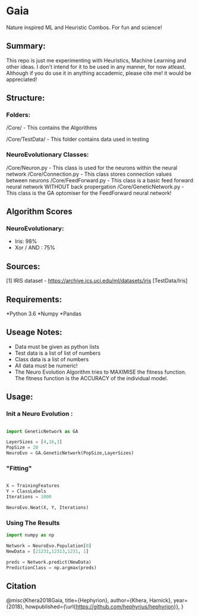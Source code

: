 # Gaia 

Nature inspired ML and Heuristic Combos. For fun and science!

## Summary:

This repo is just me experimenting with Heuristics, Machine Learning and other ideas. 
I don't intend for it to be used in any manner, for now atleast.
Although if you do use it in anything accademic, please cite me! it would be appreciated!

## Structure:

### Folders:

/Core/ - This contains the Algorithms

/Core/TestData/ - This folder contains data used in testing

### NeuroEvolutionary Classes:

/Core/Neuron.py - This class is used for the neurons within the neural network
/Core/Connection.py - This class stores connection values between neurons
/Core/FeedForward.py - This class is a basic feed forward neural network WITHOUT back propergation
/Core/GeneticNetwork.py - This class is the GA optomiser for the FeedForward neural network!

## Algorithm Scores

### NeuroEvolutionary:
* Iris: 98% 
* Xor / AND : 75%

## Sources: 
[1] IRIS dataset - https://archive.ics.uci.edu/ml/datasets/iris [TestData/Iris]

## Requirements:

*Python 3.6
*Numpy
*Pandas

## Useage Notes:

* Data must be given as python lists
* Test data is a list of list of numbers
* Class data is a list of numbers
* All data must be numeric!
* The Neuro Evolution Algorithm tries to MAXIMISE the fitness function. The fitness function is the ACCURACY of the individual model.

## Usage:

### Init a Neuro Evolution :

```python

import GeneticNetwork as GA

LayerSizes = [4,16,3]
PopSize = 20
NeuroEvo = GA.GeneticNetwork(PopSize,LayerSizes)

```

### "Fitting"


```python

X = TrainingFeatures
Y = ClassLabels
Iterations = 1000

NeuroEvo.Neat(X, Y, Iterations)

```

### Using The Results

```python
import numpy as np

Network = NeuroEvo.Population[0]
NewData = [21231,12313,1231, 1]

preds = Network.predict(NewData)
PredictionClass = np.argmax(preds)

```

## Citation

@misc{Khera2018Gaia,
  title={Hephyrion},
  author={Khera, Harnick},
  year={2018},
  howpublished={\url{https://github.com/hephyrius/hephyrion}},
}






